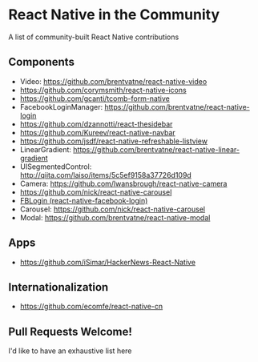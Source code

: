 # React Native in the Community
A list of community-built React Native contributions

## Components

- Video: https://github.com/brentvatne/react-native-video
- https://github.com/corymsmith/react-native-icons
- https://github.com/gcanti/tcomb-form-native
- FacebookLoginManager: https://github.com/brentvatne/react-native-login
- https://github.com/dzannotti/react-thesidebar
- https://github.com/Kureev/react-native-navbar
- https://github.com/jsdf/react-native-refreshable-listview
- LinearGradient: https://github.com/brentvatne/react-native-linear-gradient
- UISegmentedControl: http://qiita.com/laiso/items/5c5ef9158a37726d109d
- Camera: https://github.com/lwansbrough/react-native-camera
- https://github.com/nick/react-native-carousel
- [FBLogin (react-native-facebook-login)](https://github.com/magus/react-native-facebook-login)
- Carousel: https://github.com/nick/react-native-carousel
- Modal: https://github.com/brentvatne/react-native-modal

## Apps

- https://github.com/iSimar/HackerNews-React-Native

## Internationalization

- https://github.com/ecomfe/react-native-cn

## Pull Requests Welcome!

I'd like to have an exhaustive list here
